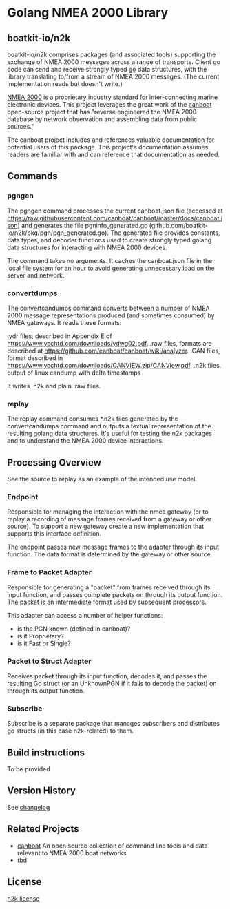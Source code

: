 # Golang NMEA 2000 Library
## boatkit-io/n2k

boatkit-io/n2k comprises packages (and associated tools) supporting the exchange of NMEA 2000 messages across a range of transports. Client go code can send and receive strongly typed [go](https://go.dev) data structures, with the library translating to/from a stream of NMEA 2000 messages. (The current implementation reads but doesn't write.)

[NMEA 2000](https://www.nmea.org/content/STANDARDS/NMEA_2000) is a proprietary industry standard for inter-connecting marine electronic devices. This project leverages the great work of the [canboat](https://github.com/canboat/canboat) open-source project that has "reverse engineered the NMEA 2000 database by network observation and assembling data from public sources."

The canboat project includes and references valuable documentation for potential users of this package. This project's documentation assumes readers are familiar with and can reference that documentation as needed.

## Commands

### pgngen

The pgngen command processes the current canboat.json file (accessed at https://raw.githubusercontent.com/canboat/canboat/master/docs/canboat.json) and generates the file pgninfo_generated.go (github.com/boatkit-io/n2k/pkg/pgn/pgn_generated.go). The generated file provides constants, data types, and decoder functions used to create strongly typed golang data structures for interacting with NMEA 2000 devices.

The command takes no arguments. It caches the canboat.json file in the local file system for an hour to avoid generating unnecessary load on the server and network.

### convertdumps

The convertcandumps command converts between a number of NMEA 2000 message representations produced (and sometimes consumed) by NMEA gateways. It reads these formats:

 .ydr files, described in Appendix E of https://www.yachtd.com/downloads/ydwg02.pdf.
 .raw files, formats are described at https://github.com/canboat/canboat/wiki/analyzer.
 .CAN files, format described in https://www.yachtd.com/downloads/CANVIEW.zip/CANView.pdf.
 .n2k files, output of linux candump with delta timestamps

 It writes .n2k and plain .raw files.


### replay

The replay command consumes *.n2k files generated by the convertcandumps command and outputs a textual representation of the resulting golang data structures. It's useful for testing the n2k packages and to understand the NMEA 2000 device interactions.

## Processing Overview

See the source to replay as an example of the intended use model.

### Endpoint

Responsible for managing the interaction with the nmea gateway (or to replay a recording of message frames received from a gateway or other source). To support a new gateway create a new implementation that supports this interface definition.

The endpoint passes new message frames to the adapter through its input function. The data format is determined by the gateway or other source.

### Frame to Packet Adapter

Responsible for generating a "packet" from frames received through its input function, and passes complete packets on through its output function. The packet is an intermediate format used by subsequent processors.

This adapter can access a number of helper functions:
- is the PGN known (defined in canboat)?
- is it Proprietary? 
- is it Fast or Single?

### Packet to Struct Adapter

Receives packet through its input function, decodes it, and passes the resulting Go struct (or an UnknownPGN if it fails to decode the packet) on through its output function.

### Subscribe 

Subscribe is a separate package that manages subscribers and distributes go structs (in this case n2k-related) to them.




## Build instructions

To be provided

## Version History

See [changelog](./changelog.md)

## Related Projects

* [canboat](https://github.com/canboat/canboat) An open source collection of command line tools and data relevant to NMEA 2000 boat networks
* tbd

## License
[n2k license](./LICENSE)

